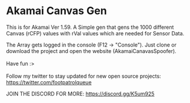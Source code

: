 <h1>Akamai Canvas Gen</h1>

This is for Akamai Ver 1.59. A Simple gen that gens the 1000 different Canvas (rCFP) values with rVal values which are needed for Sensor Data.

The Array gets logged in the console (F12 -> "Console").
Just clone or download the project and open the website (AkamaiCanavasSpoofer).
<br></br>
Have fun :>
<br>
<br>
Follow my twitter to stay updated for new open source projects: https://twitter.com/footpatrolqueue

JOIN THE DISCORD FOR MORE: https://discord.gg/K5um925
